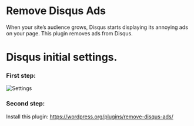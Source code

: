 # Remove Disqus Ads
When your site’s audience grows, Disqus starts displaying its annoying ads on your page. This plugin removes ads from Disqus.

# Disqus initial settings.

### First step:
![Settings](http://mowshon.ru/github/disqus.jpg)

### Second step:
Install this plugin: https://wordpress.org/plugins/remove-disqus-ads/
